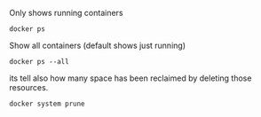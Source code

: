  Only shows running containers 
``` 
docker ps
````

Show all containers (default shows just running)

``` 
docker ps --all
```

its tell also how many space has been reclaimed by deleting those resources.
``` 
docker system prune 
```
